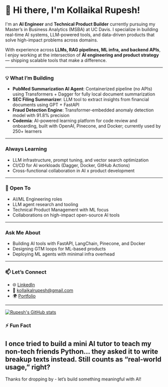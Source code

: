 # 👋 Hi there, I'm Kollaikal Rupesh!

I'm an **AI Engineer** and **Technical Product Builder** currently pursuing my Master’s in Business Analytics (MSBA) at UC Davis. I specialize in building real-time AI systems, LLM-powered tools, and data-driven products that solve high-impact problems across domains.

With experience across **LLMs, RAG pipelines, ML infra, and backend APIs**, I enjoy working at the intersection of **AI engineering and product strategy** — shipping scalable tools that make a difference.

---

### 💡 What I’m Building

-  **PubMed Summarization AI Agent**: Containerized pipeline (no APIs) using Transformers + Dagger for fully local document summarization  
-  **SEC Filing Summarizer**: LLM tool to extract insights from financial documents using GPT + FastAPI  
-  **Fraud Detection Engine**: Transformer-embedded anomaly detection model with 91.8% precision  
-  **Codemia**: AI-powered learning platform for code review and onboarding, built with OpenAI, Pinecone, and Docker; currently used by 250+ learners

---

### Always Learning

- LLM infrastructure, prompt tuning, and vector search optimization  
- CI/CD for AI workloads (Dagger, Docker, GitHub Actions)  
- Cross-functional collaboration in AI x product development

---

### 🤝 Open To

- AI/ML Engineering roles  
- LLM agent research and tooling  
- Technical Product Management with ML focus  
- Collaborations on high-impact open-source AI tools

---

### Ask Me About

- Building AI tools with FastAPI, LangChain, Pinecone, and Docker  
- Designing GTM loops for ML-based products  
- Deploying ML agents with minimal infra overhead

---

### 📫 Let’s Connect

- 🌐 [LinkedIn](https://linkedin.com/in/kollaikalrupesh)  
- 📧 kollaikalrupesh@gmail.com
- 🌍 [Portfolio](https://www.kollaikalrupesh.com)

---

[![Rupesh's GitHub stats](https://github-readme-stats.vercel.app/api?username=kollaikal)](https://github.com/kollaikal/github-readme-stats)

### ⚡ Fun Fact

I once tried to build a mini AI tutor to teach my non-tech friends Python… they asked it to write breakup texts instead. Still counts as “real-world usage,” right?
---

Thanks for dropping by - let’s build something meaningful with AI!
